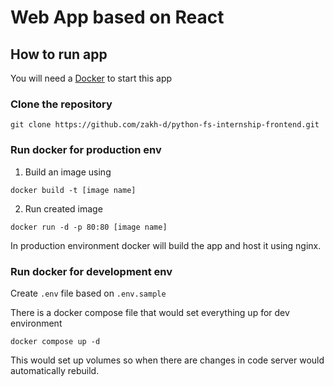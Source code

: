 # Web App based on React
## How to run app
You will need a [Docker](https://docker.com) to start this app
### Clone the repository
```shell
git clone https://github.com/zakh-d/python-fs-internship-frontend.git
```

### Run docker for production env
1. Build an image using
```
docker build -t [image name]
```
2. Run created image
```
docker run -d -p 80:80 [image name]
```

In production environment docker will build the app and host it using nginx.

### Run docker for development env
Create ```.env``` file based on ```.env.sample```

There is a docker compose file that would set everything up for dev environment
```
docker compose up -d
```
This would set up volumes so when there are changes in code server would automatically rebuild.